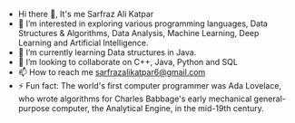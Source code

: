 - Hi there 👋, It's me Sarfraz Ali Katpar
- 👀 I’m interested in exploring various programming languages, Data Structures & Algorithms, Data Analysis, Machine Learning, Deep Learning and Artificial Intelligence. 
- 🌱 I’m currently learning Data structures in Java.
- 💞️ I’m looking to collaborate on C++, Java, Python and SQL
- 📫 How to reach me sarfrazalikatpar6@gmail.com
- ⚡ Fun fact:  The world's first computer programmer was Ada Lovelace, who wrote algorithms for Charles Babbage's early mechanical general-purpose computer, the Analytical Engine, in the mid-19th century.

<!---
KatparSarfraz1214/KatparSarfraz1214 is a ✨ special ✨ repository because its `README.md` (this file) appears on your GitHub profile.
You can click the Preview link to take a look at your changes.
--->
